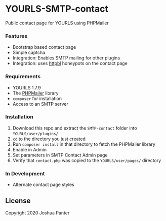 # YOURLS-SMTP-contact
Public contact page for YOURLS using PHPMailer

### Features
- Bootstrap based contact page
- Simple captcha
- Integration: Enables SMTP mailing for other plugins
- Integration: uses [httpbl](https://github.com/joshp23/YOURLS-httpBL) honeypots on the contact page

### Requirements
- YOURLS 1.7.9
- The [PHPMailer](https://github.com/PHPMailer/PHPMailer) library
- `composer` for installation
- Access to an SMTP server

### Installation
1. Download this repo and extract the `SMTP-contact` folder into `YOURLS/user/plugins/`
2. `cd` to the directory you just created
3. Run `composer install` in that directory to fetch the PHPMailer library
4. Enable in Admin 
5. Set parameters in SMTP Contact Admin page
6. Verify that `contact.php` was copied to the `YOURLS/user/pages/` directory

### In Development
- Alternate contact page styles

License
-------
Copyright 2020 Joshua Panter 

